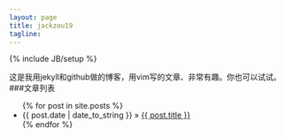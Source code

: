 ```yaml
---
layout: page
title: jackzou19
tagline: 
---
```

{% include JB/setup %}

这是我用jekyll和github做的博客，用vim写的文章、非常有趣。你也可以试试。
###文章列表
<ul class="posts">
  {% for post in site.posts %}
    <li><span>{{ post.date | date_to_string }}</span> &raquo; <a href="{{ BASE_PATH }}{{ post.url }}">{{ post.title }}</a></li>
  {% endfor %}
</ul>




